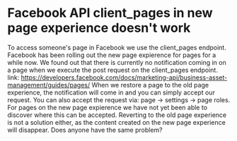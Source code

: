 
# Facebook API client_pages in new page experience doesn't work

To access someone's page in Facebook we use the client_pages endpoint. Facebook has been rolling out the new page expierence for pages for a while now. We found out that there is currently no notification coming in on a page when we execute the post request on the client_pages endpoint.
link: https://developers.facebook.com/docs/marketing-api/business-asset-management/guides/pages/
When we restore a page to the old page experience, the notification will come in and you can simply accept our request. You can also accept the request via: page -> settings -> page roles.
For pages on the new page expierence we have not yet been able to discover where this can be accepted. Reverting to the old page experience is not a solution either, as the content created on the new page experience will disappear.
Does anyone have the same problem?

        